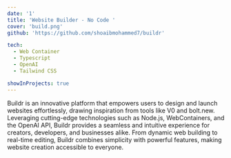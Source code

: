 ```yaml
---
date: '1'
title: 'Website Builder - No Code '
cover: 'build.png'
github: 'https://github.com/shoaibmohammed7/buildr'

tech:
  - Web Container
  - Typescript
  - OpenAI 
  - Tailwind CSS

showInProjects: true
---
```


Buildr is an innovative platform that empowers users to design and launch websites effortlessly, drawing inspiration from tools like V0 and bolt.new. Leveraging cutting-edge technologies such as Node.js, WebContainers, and the OpenAI API, Buildr provides a seamless and intuitive experience for creators, developers, and businesses alike. From dynamic web building to real-time editing, Buildr combines simplicity with powerful features, making website creation accessible to everyone.
